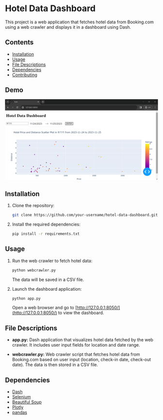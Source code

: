 # Hotel Data Dashboard

This project is a web application that fetches hotel data from Booking.com using a web crawler and displays it in a dashboard using Dash.

## Contents

- [Installation](#installation)
- [Usage](#usage)
- [File Descriptions](#file-descriptions)
- [Dependencies](#dependencies)
- [Contributing](#contributing)

## Demo

![Demo](demo.png)

## Installation

1. Clone the repository:

    ```bash
    git clone https://github.com/your-username/hotel-data-dashboard.git
    ```

2. Install the required dependencies:

    ```bash
    pip install -r requirements.txt
    ```

## Usage

1. Run the web crawler to fetch hotel data:

    ```bash
    python webcrawler.py
    ```

   The data will be saved in a CSV file.

2. Launch the dashboard application:

    ```bash
    python app.py
    ```

   Open a web browser and go to [http://127.0.0.1:8050/](http://127.0.0.1:8050/) to view the dashboard.

## File Descriptions

- **app.py:** Dash application that visualizes hotel data fetched by the web crawler. It includes user input fields for location and date range.

- **webcrawler.py:** Web crawler script that fetches hotel data from Booking.com based on user input (location, check-in date, check-out date). The data is then stored in a CSV file.

## Dependencies

- [Dash](https://dash.plotly.com/)
- [Selenium](https://www.selenium.dev/)
- [Beautiful Soup](https://www.crummy.com/software/BeautifulSoup/)
- [Plotly](https://plotly.com/)
- [pandas](https://pandas.pydata.org/)

